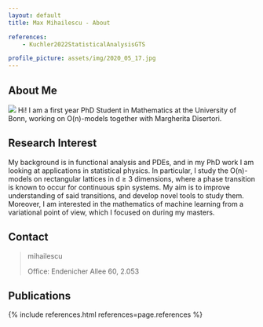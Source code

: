 ```yaml
---
layout: default
title: Max Mihailescu - About

references:
    - Kuchler2022StatisticalAnalysisGTS

profile_picture: assets/img/2020_05_17.jpg
---
```


## About Me

<img class="profile-picture" src="{{ page.profile_picture | relative_url }}">
Hi! I am a first year PhD Student in Mathematics at the University of Bonn, working on <span class="math">O(n)-</span>models together with Margherita Disertori.

## Research Interest

My background is in functional analysis and PDEs, and in my PhD work I am looking at applications in statistical physics. In particular, I study the <span class="math">O(n)-</span>models on rectangular lattices in <span class="math">d &ge; 3</span> dimensions, where a phase transition is known to occur for continuous spin systems. My aim is to improve understanding of said transitions, and develop novel tools to study them. Moreover, I am interested in the mathematics of machine learning from a variational point of view, which I focused on during my masters.

## Contact

> <span class="cryptedmail" data-domain="nnob-inu.mai" data-tld="ed">mihailescu </span>
>
> Office: Endenicher Allee 60, 2.053

## Publications

{% include references.html references=page.references %}
